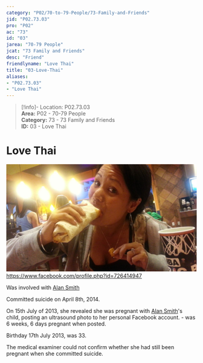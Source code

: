 ```yaml
---  
category: "P02/70-to-79-People/73-Family-and-Friends"  
jid: "P02.73.03"  
pro: "P02"  
ac: "73"  
id: "03"  
jarea: "70-79 People"  
jcat: "73 Family and Friends"  
desc: "Friend"  
friendlyname: "Love Thai"  
title: "03-Love-Thai"  
aliases:   
- "P02.73.03"  
- "Love Thai"  
---  
```

>[!info]- Location: P02.73.03  
>**Area:** P02 - 70-79 People  
>**Category:** 73 - 73 Family and Friends  
>**ID:** 03 - Love Thai  
  
# Love Thai  
  
![](../../../assets/attachments/02-Love-Thai.jpg)    
<https://www.facebook.com/profile.php?id=726414947>  
  
Was involved with [Alan Smith](../72-Suspects-and-People-of-Interest/02-Alan-Smith.md#)  
  
Committed suicide on April 8th, 2014.  
  
On 15th July of 2013, she revealed she was pregnant with [Alan Smith](../72-Suspects-and-People-of-Interest/02-Alan-Smith.md#.md#)'s child, posting an ultrasound photo to her personal Facebook account. - was 6 weeks, 6 days pregnant when posted.  
  
Birthday 17th July 2013, was 33.  
  
The medical examiner could not confirm whether she had still been pregnant when she committed suicide.  
  
```smart-connections  
```  
